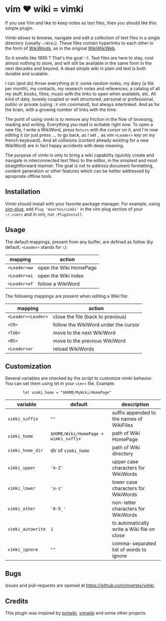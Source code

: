 vim :heart: wiki = vimki
========================

If you use Vim and like to keep notes as text files, then you should
like this simple plugin.

Vimki allows to browse, navigate and edit a collection of text files in
a single directory (usually `~/Wiki`). These files contain hyperlinks to
each other in the form of [WikiWords], as in the original [WikiWikiWeb].

So it smells like 1995 ? That's the goal :-). Text files are here to
stay, cost almost nothing to store, and will still be available in the
same form in the next decades and beyond. A dead simple wiki in plain
old text is both durable and scalable.

I can (and do) throw everything at it: some random notes, my diary
(a file per month), my contacts, my research notes and references, a
catalog of all my stuff, books, films, music with the links to open when
available, etc. All kind of data, loosely coupled or well structured,
personal or professional, public or private (using `:X` vim command), but
always interlinked. And as for the brain, with a growing number of
links with the time.

The point of using vimki is to remove any friction in the flow of
browsing, reading and writing. Everything you read is writable right now.
To open a new file, I write a WikiWord, press `Return` with the cursor
on it, and I'm now editing it (or just press `,,` to go back, as I set
`,` as vim `<Leader>` key on my french keyboard). And all collisions
(content already existing for a new WikiWord) are in fact happy accidents
with deep meaning.

The purpose of vimki is only to bring a wiki capability (quickly create
and navigate in interconnected text files) to the editor, in the simplest
and most straightforward manner. The goal is not to address document
formatting, content generation or other features which can be better
addressed by apropriate offline tools.

Installation
------------

Vimki should install with your favorite package manager.  For example,
using [vim-plug], add `Plug 'mvertes/vimki'` in the vim-plug section of
your `~/.vimrc` and in vim, run `:PlugInstall`.

Usage
-----

The default mappings, present from any buffer, are defined as follow
(by default, `<Leader>` stands for `\`):

| mapping      | action                 |
| ------------ | ---------------------- |
| `<Leader>ww` | open the Wiki HomePage |
| `<Leader>wi` | open the Wiki index    |
| `<Leader>wf` | follow a WikiWord      |

The following mappings are present when editing a Wiki file:

| mapping             | action                               |
| ------------------- | ------------------------------------ |
|  `<Leader><Leader>` | close the file (back to previous)    |
|  `<CR>`             | follow the WikiWord under the cursor |
|  `<Tab>`            | move to the next WikiWord            |
|  `<BS>`             | move to the previous WikiWord        |
|  `<Leader>wr`       | reload WikiWords                     |

Customization
-------------

Several variables are checked by the script to customize vimki
behavior. You can set them using let in your `vimrc` file.
Example:
```vim
        let vimki_home = "$HOME/MyWiki/HomePage"
```
| variable          | default  | description                               |
| ----------------- | ----     | ----------------------------------------- |
| `vimki_suffix`    | `""`     | suffix appended to the names of WikiFiles |
| `vimki_home`      | `$HOME/Wiki/HomePage + wimki_suffix` | path of Wiki HomePage |
| `vimki_home_dir`  | dir of `vimki_home` |  path of Wiki directory |
| `vimki_upper`     | `'A-Z'`  | upper case characters for WikiWords |
| `vimki_lower`     | `'a-z'`  | lower case characters for WikiWords |
| `vimki_other`     | `'0-9_'` | non-letter characters for WikiWords |
| `vimki_autowrite` | `1`      | to automatically write a Wiki file on close |
| `vimki_ignore`    | `""`     | comma-separated list of words to ignore |

Bugs
----

Issues and pull-requests are opened at https://github.com/mvertes/vimki.

Credits
-------

This plugin was inspired by [potwiki], [vimwiki] and some other projects.

[vim-plug]: https://github.com/junegunn/vim-plug
[WikiWords]: https://wiki.c2.com/?WikiWord
[WikiWikiWeb]: https://en.wikipedia.org/wiki/WikiWikiWeb
[potwiki]: https://www.vim.org/scripts/script.php?script_id=1018
[vimwiki]: https://github.com/vimwiki/vimwiki

